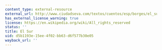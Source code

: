 ```yaml
---
content_type: external-resource
external_url: http://www.ciudadseva.com/textos/cuentos/esp/borges/el_sur.htm
has_external_license_warning: true
license: https://en.wikipedia.org/wiki/All_rights_reserved
status: ''
title: El Sur
uid: d5b1193e-15ee-4f02-bb63-d6f577b30e05
wayback_url: ''
---
```

